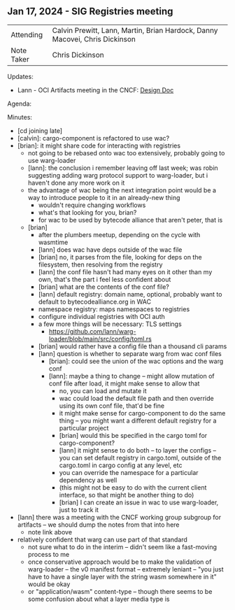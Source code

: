 ## Jan 17, 2024 - SIG Registries meeting

|          |      | 
| -------- | -------- |
| Attending  | Calvin Prewitt, Lann, Martin, Brian Hardock, Danny Macovei, Chris Dickinson
| Note Taker | Chris Dickinson

Updates:
- Lann - OCI Artifacts meeting in the CNCF: [Design Doc](https://docs.google.com/document/d/1bZLjDpcG22PruvSUxGH-DNL906GEV0fYIbHQH7eNzqs/edit#heading=h.cac2k29a4sg3)

Agenda:



Minutes:
- [cd joining late]
- [calvin]: cargo-component is refactored to use wac?
- [brian]: it might share code for interacting with registries
    - not going to be rebased onto wac too extensively, probably going to use warg-loader
    - [lann]: the conclusion i remember leaving off last week; was robin suggesting adding warg protocol support to warg-loader, but i haven't done any more work on it
    - the advantage of wac being the next integration point would be a way to introduce people to it in an already-new thing
        - wouldn't require changing workflows
        - what's that looking for you, brian?
        - for wac to be used by bytecode alliance that aren't peter, that is
    - [brian]
        - after the plumbers meetup, depending on the cycle with wasmtime
        - [lann] does wac have deps outside of the wac file
        - [brian] no, it parses from the file, looking for deps on the filesystem, then resolving from the registry
        - [lann] the conf file hasn't had many eyes on it other than my own, that's the part i feel less confident about
        - [brian] what are the contents of the conf file?
        - [lann] default registry: domain name, optional, probably want to default to bytecodealliance.org in WAC
        - namespace registry: maps namespaces to registries
        - configure individual registries with OCI auth
        - a few more things will be necessary: TLS settings
            - https://github.com/lann/warg-loader/blob/main/src/config/toml.rs
        - [brian] would rather have a config file than a thousand cli params
        - [lann] question is whether to separate warg from wac conf files
            - [brian]: could see the union of the wac options and the warg conf
            - [lann]: maybe a thing to change – might allow mutation of conf file after load, it might make sense to allow that
                - no, you can load and mutate it
                - wac could load the default file path and then override using its own conf file, that'd be fine
                - it might make sense for cargo-component to do the same thing – you might want a different default registry for
                  a particular project
                - [brian] would this be specified in the cargo toml for cargo-component?
                - [lann] it might sense to do both – to layer the configs – you can set default registry in cargo.toml, outside of the
                  cargo.toml in cargo config at any level, etc
                - you can override the namespace for a particular dependency as well
                - (this might not be easy to do with the current client interface, so that might be another thing to do)
                - [brian] I can create an issue in wac to use warg-loader, just to track it
- [lann] there was a meeting with the CNCF working group subgroup for artifacts – we should dump the notes from that into here
    - note link above
- relatively confident that warg can use part of that standard 
    - not sure what to do in the interim – didn't seem like a fast-moving process to me
    - once conservative approach would be to make the validation of warg-loader – the v0 manifest format – extremely leniant –
      "you just have to have a single layer with the string wasm somewhere in it" would be okay
    - or "application/wasm" content-type – though there seems to be some confusion about what a layer media type is
